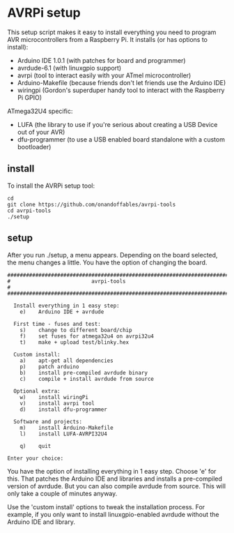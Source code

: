 AVRPi setup
===========

This setup script makes it easy to install everything you need to program AVR microcontrollers from a Raspberry Pi. It installs (or has options to install):

- Arduino IDE 1.0.1 (with patches for board and programmer)
- avrdude-6.1 (with linuxgpio support)
- avrpi (tool to interact easily with your ATmel microcontroller)
- Arduino-Makefile (because friends don't let friends use the Arduino IDE)
- wiringpi (Gordon's superduper handy tool to interact with the Raspberry Pi GPIO)

ATmega32U4 specific:

- LUFA (the library to use if you're serious about creating a USB Device out of your AVR)
- dfu-programmer (to use a USB enabled board standalone with a custom bootloader)

install
-------

To install the AVRPi setup tool:

	cd
	git clone https://github.com/onandoffables/avrpi-tools
	cd avrpi-tools
	./setup

setup
-----

After you run ./setup, a menu appears. Depending on the board selected, the menu changes a little. You have the option of changing the board.

	#######################################################################
	#                          avrpi-tools                                #
	#######################################################################
	
	  Install everything in 1 easy step:
	    e)    Arduino IDE + avrdude
	
	  First time - fuses and test:
	    s)    change to different board/chip
	    f)    set fuses for atmega32u4 on avrpi32u4
	    t)    make + upload test/blinky.hex
	
	  Custom install:
	    a)    apt-get all dependencies
	    p)    patch arduino
	    b)    install pre-compiled avrdude binary
	    c)    compile + install avrdude from source
	
	  Optional extra:
	    w)    install wiringPi
	    v)    install avrpi tool
	    d)    install dfu-programmer
	
	  Software and projects:
	    m)    install Arduino-Makefile
	    l)    install LUFA-AVRPI32U4
	
	    q)    quit
	
	Enter your choice:

You have the option of installing everything in 1 easy step. Choose 'e' for this. That patches the Arduino IDE and libraries and installs a pre-compiled version of avrdude. But you can also compile avrdude from source. This will only take a couple of minutes anyway.

Use the 'custom install' options to tweak the installation process. For example, if you only want to install linuxgpio-enabled avrdude without the Arduino IDE and library.
